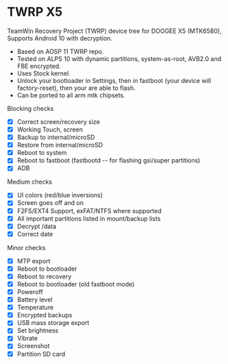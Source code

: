 # TWRP X5
TeamWin Recovery Project (TWRP) device tree for DOOGEE X5 (MTK6580), Supports Android 10 with decryption.

- Based on AOSP 11 TWRP repo.
- Tested on ALPS 10 with dynamic partitions, system-as-root, AVB2.0 and FBE encrypted.
- Uses Stock kernel.
- Unlock your bootloader in Settings, then in fastboot (your device will factory-reset), then your are able to flash.
- Can be ported to all arm mtk chipsets.

Blocking checks
- [X] Correct screen/recovery size
- [X] Working Touch, screen
- [X] Backup to internal/microSD
- [X] Restore from internal/microSD
- [X] Reboot to system
- [X] Reboot to fastboot (fastbootd -- for flashing gsi/super partitions)
- [X] ADB

Medium checks
- [X] UI colors (red/blue inversions)
- [X] Screen goes off and on
- [X] F2FS/EXT4 Support, exFAT/NTFS where supported
- [X] All important partitions listed in mount/backup lists
- [X] Decrypt /data
- [X] Correct date

Minor checks
- [X] MTP export
- [X] Reboot to bootloader
- [X] Reboot to recovery
- [X] Reboot to bootloader (old fastboot mode)
- [X] Poweroff
- [X] Battery level
- [X] Temperature
- [X] Encrypted backups
- [X] USB mass storage export
- [X] Set brightness
- [X] Vibrate
- [X] Screenshot
- [X] Partition SD card

